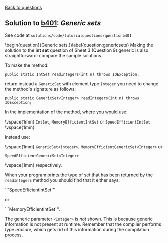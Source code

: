 [Back to questions](../README.md)

## Solution to [b401](../questions/b401): *Generic sets*

See code at `solutions/code/tutorialquestions/questionb401`

\begin{question}{Generic sets.}\label{question:genericsets}  Making the solution to the **int set** question
of Sheet 3 (Question 9) generic is also straightforward: compare the sample solutions.

To make the method:

```
public static IntSet readIntegers(int n) throws IOException;
```

return instead a `GenericSet` with element type `Integer` you need to change the method's signature as
follows:

```
public static GenericSet<Integer> readIntegers(int n) throws IOException;
```

In the implementation of the method, where you would use:

\vspace{1mm}
`IntSet`, `MemoryEfficientIntSet` or `SpeedEfficientIntSet`
\vspace{1mm}

instead use:

\vspace{1mm}
`GenericSet<Integer>`, `MemoryEfficientGenericSet<Integer>`
or

`SpeedEfficientGenericSet<Integer>`

\vspace{1mm}
respectively.

When your program prints the type of set that has been returned by the `readIntegers` method you should find that
it either says:

```SpeedEfficientIntSet`''

or

```MemoryEfficientIntSet`''.

The generic parameter
`<Integer>` is *not* shown.  This is because generic information is not present at runtime.  Remember that
the compiler performs *type erasure*, which gets rid of this information during the compilation process.
